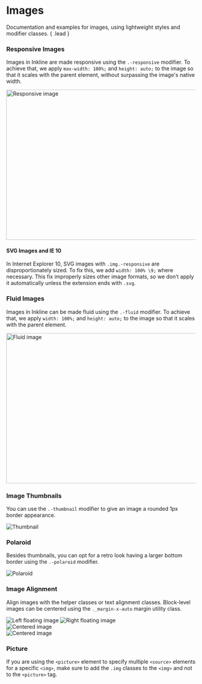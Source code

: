 # Images
Documentation and examples for images, using lightweight styles and modifier classes. { .lead }

### Responsive Images
Images in Inkline are made responsive using the `.-responsive` modifier. To achieve that, we apply `max-width: 100%;` 
and `height: auto;` to the image so that it scales with the parent element, without surpassing the image's native width.

<i-code-preview title="Responsive Images" link="https://github.com/inkline/inkline/tree/master/src/css/core/images">

<img src="https://placehold.it/1000x400" width="1000" height="400" class="image -responsive" alt="Responsive image" link="https://github.com/inkline/inkline/tree/master/src/css/core/images">

<template slot="html">

~~~html
<img src="..." width="1000" height="400" class="image -responsive" alt="Responsive image">
~~~

</template>
</i-code-preview>

#### SVG Images and IE 10
In Internet Explorer 10, SVG images with `.img.-responsive` are disproportionately sized. 
To fix this, we add `width: 100% \9;` where necessary. This fix improperly sizes other image formats, so we don’t 
apply it automatically unless the extension ends with `.svg`.

### Fluid Images
Images in Inkline can be made fluid using the `.-fluid` modifier. To achieve that, we apply `width: 100%;` 
and `height: auto;` to the image so that it scales with the parent element.

<i-code-preview title="Fluid Images" link="https://github.com/inkline/inkline/tree/master/src/css/core/images">

<img src="https://placehold.it/1200x400" width="1200" height="400" class="image -fluid" alt="Fluid image">

<template slot="html">

~~~html
<img src="..." width="1200" height="400" class="image -fluid" alt="Fluid image">
~~~

</template>
</i-code-preview>

### Image Thumbnails
You can use the `.-thumbnail` modifier to give an image a rounded 1px border appearance.

<i-code-preview title="Image Thumbnails" link="https://github.com/inkline/inkline/tree/master/src/css/core/images">

<img src="https://placehold.it/200x200" class="image -thumbnail" alt="Thumbnail">

<template slot="html">

~~~html
<img src="..." class="image -thumbnail" alt="Thumbnail">
~~~

</template>
</i-code-preview>

### Polaroid
Besides thumbnails, you can opt for a retro look having a larger bottom border using the `.-polaroid` modifier.

<i-code-preview title="Polaroid Image" link="https://github.com/inkline/inkline/tree/master/src/css/core/images">

<img src="https://placehold.it/200x200" class="image -polaroid" alt="Polaroid">

<template slot="html">

~~~html
<img src="..." class="image -polaroid" alt="Polaroid">
~~~

</template>
</i-code-preview>

### Image Alignment
Align images with the helper classes or text alignment classes. Block-level images can be centered using the `._margin-x-auto` 
margin utility class.

<i-code-preview title="Image Alignment - Float Left and Right" link="https://github.com/inkline/inkline/tree/master/src/css/core/images">

<div class="_clearfix">
    <img src="https://placehold.it/200x200" class="image _float-left" alt="Left floating image">
    <img src="https://placehold.it/200x200" class="image _float-right" alt="Right floating image">
</div>

<template slot="html">

~~~html
<img src="..." class="image _float-left" alt="Left floating image">
<img src="..." class="image _float-right" alt="Right floating image">
~~~

</template>
</i-code-preview>

<i-code-preview title="Image Alignment - Text Center" link="https://github.com/inkline/inkline/tree/master/src/css/core/images">

<div class="_text-center">
    <img src="https://placehold.it/200x200" alt="Centered image">
</div>

<template slot="html">

~~~html
<div class="_text-center">
    <img src="https://placehold.it/200x200" alt="Centered image">
</div>
~~~

</template>
</i-code-preview>

<i-code-preview title="Image Alignment - Margin Auto" link="https://github.com/inkline/inkline/tree/master/src/css/core/images">

<img src="https://placehold.it/200x200" class="_display-block _margin-x-auto" alt="Centered image">

<template slot="html">

~~~html
<img src="https://placehold.it/200x200" class="_display-block _margin-x-auto" alt="Centered image">
~~~

</template>
</i-code-preview>

### Picture
If you are using the `<picture>` element to specify multiple `<source>` elements for a specific `<img>`, make sure to add 
the `.img` classes to the `<img>` and not to the `<picture>` tag.

<i-code-preview title="Image Alignment - Margin Auto" default-active="html" link="https://github.com/inkline/inkline/tree/master/src/css/core/images">
<template slot="html">

~~~html
​<picture>
    <source srcset="..." type="image/svg+xml">
    <img src="..." class="img -fluid -thumbnail" alt="...">
</picture>
~~~

</template>
</i-code-preview>
